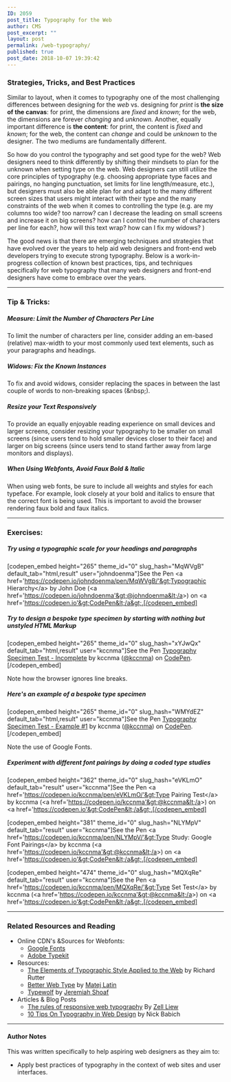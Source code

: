 ```yaml
---
ID: 2059
post_title: Typography for the Web
author: CMS
post_excerpt: ""
layout: post
permalink: /web-typography/
published: true
post_date: 2018-10-07 19:39:42
---
```

<!-- wp:heading {"level":3} -->
<h3>Strategies, Tricks, and Best Practices</h3>
<!-- /wp:heading -->

<!-- wp:paragraph -->
<p>Similar to layout, when it comes to typography&nbsp;one of the most challenging differences between designing for the <em>web</em> vs. designing for <em>print</em> is<strong> the size of the canvas</strong>: for print, the dimensions are <em>fixed</em> and <em>known</em>; for the web, the dimensions are forever<em> changing</em> and <em>unknown. </em>Another, equally important difference is <strong>the content</strong>: for print, the content is <em>fixed</em> and <em>known</em>; for the web, the content can&nbsp;<em>change</em>&nbsp;and could be&nbsp;<em>unknown</em> to the designer<em>.&nbsp;</em>The two mediums are fundamentally different.</p>
<!-- /wp:paragraph -->

<!-- wp:more -->
<!--more-->
<!-- /wp:more -->

<!-- wp:paragraph -->
<p>So how do you control the typography and set good type for the web? Web designers need to think differently by shifting their mindsets to plan for the unknown when setting type on the web. Web designers can still utilize the core principles of typography (e.g. choosing appropriate type faces and pairings, no hanging punctuation, set limits for line length/measure, etc.), but designers must also be able plan for and adapt to the many different screen sizes that users might interact with their type and the many constraints of the web when it comes to controlling the type (e.g. are my columns too wide? too narrow? can I decrease the leading on small screens and increase it on big screens? how can I control the number of characters per line for each?, how will this text wrap? how can I fix my widows? )</p>
<!-- /wp:paragraph -->

<!-- wp:paragraph -->
<p>The good news is that there are emerging techniques and strategies that have evolved over the years to help aid web designers and front-end web developers trying to execute strong typography.&nbsp;Below is a work-in-progress collection of known best practices, tips, and techniques specifically for web typography that many web designers and front-end designers have come to embrace over the years.</p>
<!-- /wp:paragraph -->

<!-- wp:separator -->
<hr class="wp-block-separator"/>
<!-- /wp:separator -->

<!-- wp:heading {"level":3} -->
<h3>Tip &amp; Tricks:</h3>
<!-- /wp:heading -->

<!-- wp:heading {"level":5} -->
<h5>Measure: Limit the Number of Characters Per Line</h5>
<!-- /wp:heading -->

<!-- wp:paragraph -->
<p>To limit the number of characters per line, consider adding an em-based (relative) max-width to your most commonly used text elements, such as your paragraphs and headings.</p>
<!-- /wp:paragraph -->

<!-- wp:heading {"level":5} -->
<h5>Widows: Fix the Known Instances</h5>
<!-- /wp:heading -->

<!-- wp:paragraph -->
<p>To fix and avoid widows, consider replacing the spaces in between the last couple of words to non-breaking spaces (&amp;nbsp;).</p>
<!-- /wp:paragraph -->

<!-- wp:heading {"level":5} -->
<h5>Resize your Text Responsively</h5>
<!-- /wp:heading -->

<!-- wp:paragraph -->
<p>To provide an equally enjoyable reading experience on small devices and larger screens, consider resizing your typography to be smaller on small screens (since users tend to hold smaller devices closer to their face) and larger on big screens (since users tend to stand farther away from large monitors and displays).</p>
<!-- /wp:paragraph -->

<!-- wp:heading {"level":5} -->
<h5>When Using Webfonts, Avoid Faux Bold &amp; Italic</h5>
<!-- /wp:heading -->

<!-- wp:paragraph -->
<p>When using web fonts, be sure to include all weights and styles for each typeface. For example, look closely at your bold and italics to ensure that the correct font is being used. This is important to avoid the browser rendering faux bold and faux italics.</p>
<!-- /wp:paragraph -->

<!-- wp:separator -->
<hr class="wp-block-separator"/>
<!-- /wp:separator -->

<!-- wp:heading {"level":3} -->
<h3>Exercises:</h3>
<!-- /wp:heading -->

<!-- wp:heading {"level":5} -->
<h5>Try using a typographic scale for your headings and paragraphs</h5>
<!-- /wp:heading -->

<!-- wp:shortcode -->
[codepen_embed height="265" theme_id="0" slug_hash="MqWVgB" default_tab="html,result" user="johndoenma"]See the Pen &lt;a href='https://codepen.io/johndoenma/pen/MqWVgB/'&gt;Typographic Hierarchy&lt;/a&gt; by John Doe (&lt;a href='https://codepen.io/johndoenma'&gt;@johndoenma&lt;/a&gt;) on &lt;a href='https://codepen.io'&gt;CodePen&lt;/a&gt;.[/codepen_embed]
<!-- /wp:shortcode -->

<!-- wp:heading {"level":5} -->
<h5>Try to design a bespoke type specimen by starting with nothing but unstyled HTML Markup</h5>
<!-- /wp:heading -->

<!-- wp:shortcode -->
[codepen_embed height="265" theme_id="0" slug_hash="xYJwQx" default_tab="html,result" user="kccnma"]See the Pen <a href="https://codepen.io/kccnma/pen/xYJwQx/">Typography Specimen Test - Incomplete</a> by kccnma (<a href="https://codepen.io/kccnma">@kccnma</a>) on <a href="https://codepen.io">CodePen</a>.[/codepen_embed]
<!-- /wp:shortcode -->

<!-- wp:paragraph -->
<p>Note how the browser ignores line breaks.</p>
<!-- /wp:paragraph -->

<!-- wp:heading {"level":5} -->
<h5>Here's an example of a bespoke type specimen</h5>
<!-- /wp:heading -->

<!-- wp:shortcode -->
[codepen_embed height="265" theme_id="0" slug_hash="WMYdEZ" default_tab="html,result" user="kccnma"]See the Pen <a href="https://codepen.io/kccnma/pen/WMYdEZ/">Typography Specimen Test - Example #1</a> by kccnma (<a href="https://codepen.io/kccnma">@kccnma</a>) on <a href="https://codepen.io">CodePen</a>.[/codepen_embed]
<!-- /wp:shortcode -->

<!-- wp:paragraph -->
<p>Note the use of Google Fonts.</p>
<!-- /wp:paragraph -->

<!-- wp:heading {"level":5} -->
<h5>Experiment with different font pairings by doing a coded type studies</h5>
<!-- /wp:heading -->

<!-- wp:shortcode -->
[codepen_embed height="362" theme_id="0" slug_hash="eVKLmO" default_tab="result" user="kccnma"]See the Pen &lt;a href='https://codepen.io/kccnma/pen/eVKLmO/'&gt;Type Pairing Test&lt;/a&gt; by kccnma (&lt;a href='https://codepen.io/kccnma'&gt;@kccnma&lt;/a&gt;) on &lt;a href='https://codepen.io'&gt;CodePen&lt;/a&gt;.[/codepen_embed]
<!-- /wp:shortcode -->

<!-- wp:shortcode -->
[codepen_embed height="381" theme_id="0" slug_hash="NLYMpV" default_tab="result" user="kccnma"]See the Pen &lt;a href='https://codepen.io/kccnma/pen/NLYMpV/'&gt;Type Study: Google Font Pairings&lt;/a&gt; by kccnma (&lt;a href='https://codepen.io/kccnma'&gt;@kccnma&lt;/a&gt;) on &lt;a href='https://codepen.io'&gt;CodePen&lt;/a&gt;.[/codepen_embed]
<!-- /wp:shortcode -->

<!-- wp:shortcode -->
[codepen_embed height="474" theme_id="0" slug_hash="MQXqRe" default_tab="result" user="kccnma"]See the Pen &lt;a href='https://codepen.io/kccnma/pen/MQXqRe/'&gt;Type Set Test&lt;/a&gt; by kccnma (&lt;a href='https://codepen.io/kccnma'&gt;@kccnma&lt;/a&gt;) on &lt;a href='https://codepen.io'&gt;CodePen&lt;/a&gt;.[/codepen_embed]
<!-- /wp:shortcode -->

<!-- wp:separator -->
<hr class="wp-block-separator"/>
<!-- /wp:separator -->

<!-- wp:heading {"level":3} -->
<h3>Related Resources and Reading</h3>
<!-- /wp:heading -->

<!-- wp:list -->
<ul><li>Online CDN's &amp;Sources for Webfonts:
<ul><li><a href="https://fonts.google.com/">Google Fonts</a></li><li><a href="https://typekit.com/">Adobe Typekit</a></li></ul>
</li><li>Resources:
<ul><li><a href="http://webtypography.net/">The Elements of Typographic Style Applied to the Web</a> by Richard Rutter</li><li><a href="https://betterwebtype.com/">Better Web Type</a> by <a href="https://matejlatin.co.uk/">Matej Latin</a></li><li><a href="https://www.typewolf.com">Typewolf</a> by&nbsp;<a href="https://www.jeremiahshoaf.com/">Jeremiah Shoaf</a></li></ul>
</li><li>Articles &amp; Blog Posts
<ul><li><a href="https://www.creativebloq.com/how-to/the-rules-of-responsive-web-typography">The rules of responsive web typography</a> By <a href="https://zellwk.com/">Zell Liew</a></li><li><a href="https://uxplanet.org/10-tips-on-typography-in-web-design-13a378f4aa0d">10 Tips On Typography in Web Design</a> by Nick Babich</li></ul>
</li></ul>
<!-- /wp:list -->

<!-- wp:separator -->
<hr class="wp-block-separator"/>
<!-- /wp:separator -->

<!-- wp:heading {"level":4} -->
<h4>Author Notes</h4>
<!-- /wp:heading -->

<!-- wp:paragraph -->
<p>This was written specifically to help aspiring web designers as they aim to:</p>
<!-- /wp:paragraph -->

<!-- wp:list -->
<ul><li>Apply best practices of typography in the context of web sites and user interfaces.</li></ul>
<!-- /wp:list -->